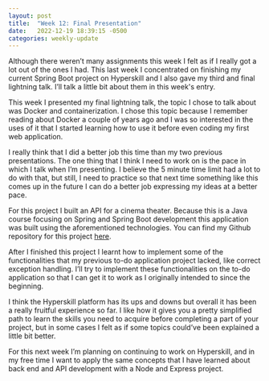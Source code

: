 ```yaml
---
layout: post
title:  "Week 12: Final Presentation"
date:   2022-12-19 18:39:15 -0500
categories: weekly-update
---
```


Although there weren’t many assignments this week I felt as if I really got a lot out of the ones I had. This last week I concentrated on finishing my current Spring Boot project on Hyperskill and I also gave my third and final lightning talk. I’ll talk a little bit about them in this week's entry.

This week I presented my final lightning talk, the topic I chose to talk about was Docker and containerization. I chose this topic because I remember reading about Docker a couple of years ago and I was so interested in the uses of it that I started learning how to use it before even coding my first web application.

I really think that I did a better job this time than my two previous presentations. The one thing that I think I need to work on is the pace in which I talk when I’m presenting. I believe the 5 minute time limit had a lot to do with that, but still, I need to practice so that next time something like this comes up in the future I can do a better job expressing my ideas at a better pace. 

For this project I built an API for a cinema theater. Because this is a Java course focusing on Spring and Spring Boot development this application was built using the aforementioned technologies. You can find my Github repository for this project [here](https://github.com/joseearias/cinema-room-rest-service).

After I finished this project I learnt how to implement some of the functionalities that my previous to-do application project lacked, like correct exception handling. I’ll try to implement these functionalities on the to-do application so that I can get it to work as I originally intended to since the beginning. 

I think the Hyperskill platform has its ups and downs but overall it has been a really fruitful experience so far. I like how it gives you a pretty simplified path to learn the skills you need to acquire before completing a part of your project, but in some cases I felt as if some topics could’ve been explained a little bit better.

For this next week I’m planning on continuing to work on Hyperskill, and in my free time I want to apply the same concepts that I have learned about back end and API development with a Node and Express project. 
